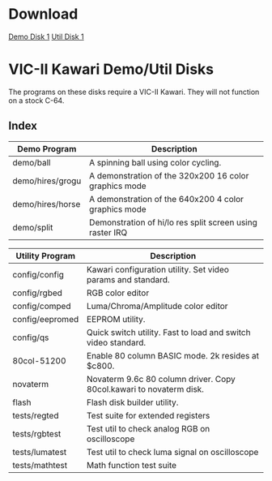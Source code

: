# Download

[Demo Disk 1](https://accentual.com/vicii-kawari/downloads/kawari_demo_1.d64)
[Util Disk 1](https://accentual.com/vicii-kawari/downloads/kawari_util_1.d64)

# VIC-II Kawari Demo/Util Disks

The programs on these disks require a VIC-II Kawari. They will not function on a stock C-64.

## Index

Demo Program | Description
--------|------------
demo/ball | A spinning ball using color cycling.
demo/hires/grogu | A demonstration of the 320x200 16 color graphics mode 
demo/hires/horse | A demonstration of the 640x200 4 color graphics mode 
demo/split | Demonstration of hi/lo res split screen using raster IRQ 

Utility Program | Description
----------------|------------
config/config   | Kawari configuration utility. Set video params and standard.
config/rgbed    | RGB color editor
config/comped   | Luma/Chroma/Amplitude color editor
config/eepromed | EEPROM utility.
config/qs       | Quick switch utility. Fast to load and switch video standard.
80col-51200     | Enable 80 column BASIC mode. 2k resides at $c800.
novaterm        | Novaterm 9.6c 80 column driver. Copy 80col.kawari to novaterm disk.
flash           | Flash disk builder utility.
tests/regted    | Test suite for extended registers
tests/rgbtest   | Test util to check analog RGB on oscilloscope
tests/lumatest  | Test util to check luma signal on oscilloscope
tests/mathtest  | Math function test suite
